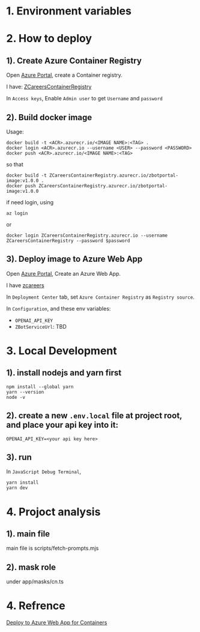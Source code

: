 # 1. Environment variables


# 2. How to deploy

## 1). Create Azure Container Registry
Open [Azure Portal](https://portal.azure.com/#home), create a Container registry.

I have: [ZCareersContainerRegistry](https://portal.azure.com/#@xinglinyuoutlook.onmicrosoft.com/resource/subscriptions/c58b3ecb-c919-4f67-a314-d9d69695de4d/resourceGroups/ZCareersResourceGroup/providers/Microsoft.ContainerRegistry/registries/ZCareersContainerRegistry/accessKey)

In `Access keys`, Enable `Admin user` to get `Username` and `password`

## 2). Build docker image
Usage:
```shell
docker build -t <ACR>.azurecr.io/<IMAGE NAME>:<TAG> .
docker login <ACR>.azurecr.io --username <USER> --password <PASSWORD>
docker push <ACR>.azurecr.io/<IMAGE NAME>:<TAG> 
``` 
so that
```shell
docker build -t ZCareersContainerRegistry.azurecr.io/zbotportal-image:v1.0.0 .
docker push ZCareersContainerRegistry.azurecr.io/zbotportal-image:v1.0.0
``` 
if need login, using
```shell
az login
```
or 
```shell
docker login ZCareersContainerRegistry.azurecr.io --username ZCareersContainerRegistry --password $password
```

## 3). Deploy image to Azure Web App
Open [Azure Portal](https://portal.azure.com/#home), Create an Azure Web App.

I have [zcareers](https://portal.azure.com/#@xiaolinge360gmail.onmicrosoft.com/resource/subscriptions/900e34fe-4cd6-4fee-8583-080482d4d92f/resourceGroups/ResourceGroupXinglinYu/providers/Microsoft.Web/sites/zcareers/appServices)

In `Deployment Center` tab, set `Azure Container Registry` as `Registry source`. 

In `Configuration`, and these env variables:
  - `OPENAI_API_KEY`
  - `ZBotServiceUrl`: TBD


# 3. Local Development
## 1). install nodejs and yarn first
```shell
npm install --global yarn
yarn --version
node -v
```

## 2). create a new `.env.local` file at project root, and place your api key into it:
```shell
OPENAI_API_KEY=<your api key here>
```

## 3). run
In `JavaScript Debug Terminal`, 
```
yarn install
yarn dev
```

# 4. Projoct analysis

## 1). main file
main file is scripts/fetch-prompts.mjs

## 2). mask role
under app/masks/cn.ts


# 4. Refrence
[Deploy to Azure Web App for Containers](https://learn.microsoft.com/en-us/azure/devops/pipelines/apps/cd/deploy-docker-webapp?view=azure-devops&tabs=python%2Cclassic)
